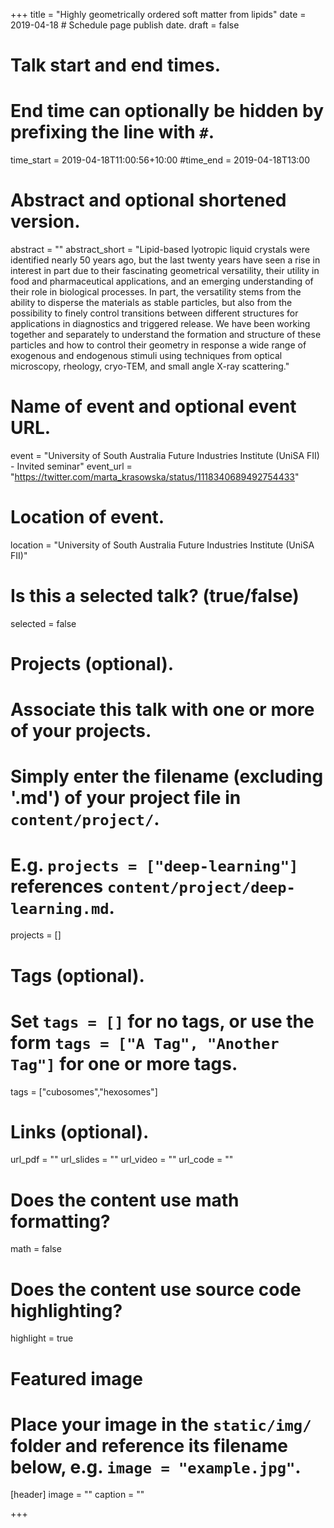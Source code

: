 +++
title = "Highly geometrically ordered soft matter from lipids"
date = 2019-04-18  # Schedule page publish date.
draft = false

# Talk start and end times.
#   End time can optionally be hidden by prefixing the line with `#`.
time_start = 2019-04-18T11:00:56+10:00
#time_end = 2019-04-18T13:00

# Abstract and optional shortened version.
abstract = ""
abstract_short = "Lipid-based lyotropic liquid crystals were identified nearly 50 years ago, but the last twenty years have seen a rise in interest in part due to their fascinating geometrical versatility, their utility in food and pharmaceutical applications, and an emerging understanding of their role in biological processes. In part, the versatility stems from the ability to disperse the materials as stable particles, but also from the possibility to finely control transitions between different structures for applications in diagnostics and triggered release. We have been working together and separately to understand the formation and structure of these particles and how to control their geometry in response a wide range of exogenous and endogenous stimuli using techniques from optical microscopy, rheology, cryo-TEM, and small angle X-ray scattering."

# Name of event and optional event URL.
event = "University of South Australia Future Industries Institute (UniSA FII) - Invited seminar"
event_url = "https://twitter.com/marta_krasowska/status/1118340689492754433"

# Location of event.
location = "University of South Australia Future Industries Institute (UniSA FII)"

# Is this a selected talk? (true/false)
selected = false

# Projects (optional).
#   Associate this talk with one or more of your projects.
#   Simply enter the filename (excluding '.md') of your project file in `content/project/`.
#   E.g. `projects = ["deep-learning"]` references `content/project/deep-learning.md`.
projects = []

# Tags (optional).
#   Set `tags = []` for no tags, or use the form `tags = ["A Tag", "Another Tag"]` for one or more tags.
tags = ["cubosomes","hexosomes"]

# Links (optional).
url_pdf = ""
url_slides = ""
url_video = ""
url_code = ""

# Does the content use math formatting?
math = false

# Does the content use source code highlighting?
highlight = true

# Featured image
# Place your image in the `static/img/` folder and reference its filename below, e.g. `image = "example.jpg"`.
[header]
image = ""
caption = ""

+++
